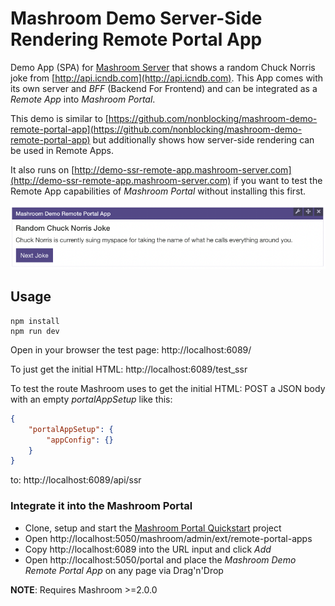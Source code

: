 
# Mashroom Demo Server-Side Rendering Remote Portal App

Demo App (SPA) for [Mashroom Server](https://www.mashroom-server.com) that shows a random Chuck Norris joke from
[http://api.icndb.com](http://api.icndb.com).
This App comes with its own server and *BFF* (Backend For Frontend) and can be integrated as a *Remote App*
into *Mashroom Portal*.

This demo is similar to [https://github.com/nonblocking/mashroom-demo-remote-portal-app](https://github.com/nonblocking/mashroom-demo-remote-portal-app)
but additionally shows how server-side rendering can be used in Remote Apps.

It also runs on [http://demo-ssr-remote-app.mashroom-server.com](http://demo-ssr-remote-app.mashroom-server.com)
if you want to test the Remote App capabilities of _Mashroom Portal_ without installing this first.

![Screenshot](screenshot.png)

## Usage

    npm install
    npm run dev

Open in your browser the test page: http://localhost:6089/

To just get the initial HTML: http://localhost:6089/test_ssr

To test the route Mashroom uses to get the initial HTML:
POST a JSON body with an empty *portalAppSetup* like this:

```json
{
    "portalAppSetup": {
        "appConfig": {}
    }
}
```

to: http://localhost:6089/api/ssr

### Integrate it into the Mashroom Portal

 * Clone, setup and start the [Mashroom Portal Quickstart](https://github.com/nonblocking/mashroom-portal-quickstart) project
 * Open http://localhost:5050/mashroom/admin/ext/remote-portal-apps
 * Copy http://localhost:6089 into the URL input and click _Add_
 * Open http://localhost:5050/portal and place the _Mashroom Demo Remote Portal App_ on any page via Drag'n'Drop

**NOTE**: Requires Mashroom >=2.0.0
